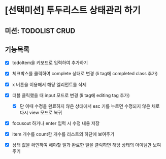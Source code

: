 # [선택미션] 투두리스트 상태관리 하기

## 미션: TODOLIST CRUD

## 기능목록
 - [x] todoItem을 키보드로 입력하여 추가하기
 - [x] 체크박스를 클릭하여 complete 상태로 변경 (li tag에 completed class 추가)
 - [x] x 버튼을 이용해서 해당 엘리먼트를 삭제
 - [x] 더블 클릭했을 때 input 모드로 변경 (li tag에 editing tag 추가)
    - [x] 단 이때 수정을 완료하지 않은 상태에서 esc 키를 누르면 수정되지 않은 채로 다시 view 모드로 복귀
 - [x] focusout 하거나 enter 입력 시 수정 내용 저장
 - [x] item 개수를 count한 개수를 리스트의 하단에 보여주기
 - [x] 상태 값을 확인하여 해야할 일과 완료한 일을 클릭하면 해당 상태의 아이템만 보여주기
 